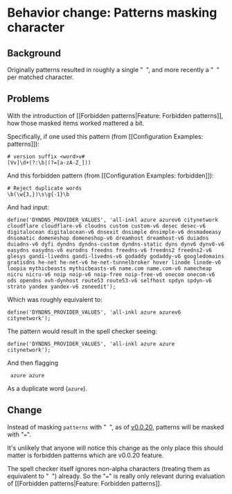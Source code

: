 # Behavior change: Patterns masking character

## Background

Originally patterns resulted in roughly a single "` `", and more recently a "` `" per matched character.

## Problems

With the introduction of [[Forbidden patterns|Feature: Forbidden patterns]], how those masked items worked mattered a bit.

Specifically, if one used this pattern (from [[Configuration Examples: patterns]]):

```
# version suffix <word>v#
[Vv]\d+(?:\b|(?=[a-zA-Z_]))
```

And this forbidden pattern (from [[Configuration Examples: forbidden]]):

```
# Reject duplicate words
\b(\w{3,})\s\g{-1}\b
```

And had input:

```
define('DYNDNS_PROVIDER_VALUES', 'all-inkl azure azurev6 citynetwork cloudflare cloudflare-v6 cloudns custom custom-v6 desec desec-v6 digitalocean digitalocean-v6 dnsexit dnsimple dnsimple-v6 dnsmadeeasy dnsomatic domeneshop domeneshop-v6 dreamhost dreamhost-v6 duiadns duiadns-v6 dyfi dyndns dyndns-custom dyndns-static dyns dynv6 dynv6-v6 easydns easydns-v6 eurodns freedns freedns-v6 freedns2 freedns2-v6 glesys gandi-livedns gandi-livedns-v6 godaddy godaddy-v6 googledomains gratisdns he-net he-net-v6 he-net-tunnelbroker hover linode linode-v6 loopia mythicbeasts mythicbeasts-v6 name.com name.com-v6 namecheap nicru nicru-v6 noip noip-v6 noip-free noip-free-v6 onecom onecom-v6 ods opendns ovh-dynhost route53 route53-v6 selfhost spdyn spdyn-v6 strato yandex yandex-v6 zoneedit');
```

Which was roughly equivalent to:

```
define('DYNDNS_PROVIDER_VALUES', 'all-inkl azure azurev6 citynetwork');
```

The pattern would result in the spell checker seeing:

```
define('DYNDNS_PROVIDER_VALUES', 'all-inkl azure azure   citynetwork');
```

And then flagging
```
 azure azure 
```
As a duplicate word (`azure`).

## Change

Instead of masking `patterns` with "` `", as of [v0.0.20](https://github.com/check-spelling/check-spelling/releases/tag/v0.0.20), patterns will be masked with "`=`".

It's unlikely that anyone will notice this change as the only place this should matter is forbidden patterns which are v0.0.20 feature.

The spell checker itself ignores non-alpha characters (treating them as equivalent to "` `") already. So the "`=`" is really only relevant during evaluation of [[Forbidden patterns|Feature: Forbidden patterns]].